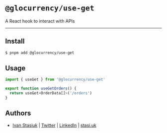 # `@glocurrency/use-get`

A React hook to interact with APIs

---

## Install

```bash
$ pnpm add @glocurrency/use-get
```

## Usage

```js
import { useGet } from '@glocurrency/use-get'

export function useGetOrders() {
  return useGet<OrderData[]>('/orders')
}
```

## Authors

- [Ivan Stasiuk](https://github.com/brokeyourbike) | [Twitter](https://twitter.com/brokeyourbike) | [LinkedIn](https://www.linkedin.com/in/brokeyourbike) | [stasi.uk](https://stasi.uk)
